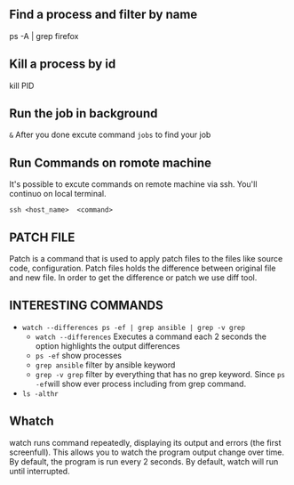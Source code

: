 ## Find a process and filter by name 
ps -A | grep firefox
## Kill a process by id 
kill PID
## Run the job in background
<command> `&`
After you done  excute command `jobs` to find your job

## Run Commands on romote machine
It's possible to excute commands on remote machine via ssh. You'll continuo on local terminal.

`ssh <host_name>  <command>`

## PATCH FILE 
Patch is a command that is used to apply patch files to the files like source code, configuration. Patch files holds the difference between original file and new file. In order to get the difference or patch we use diff tool.


## INTERESTING COMMANDS
- `watch --differences ps -ef | grep ansible | grep -v grep`
  - `watch --differences` Executes a command each 2 seconds the option highlights the output differences 
  - `ps -ef` show processes 
  - `grep ansible` filter by ansible keyword
  - `grep -v grep` filter by everything that has no grep keyword. Since `ps -ef`will show ever process including from grep command. 
- `ls -althr`

## Whatch
watch runs command repeatedly, displaying its output and errors (the
first screenfull). This allows you to watch the program output change
over time. By default, the program is run every 2 seconds. By
default, watch will run until interrupted.
